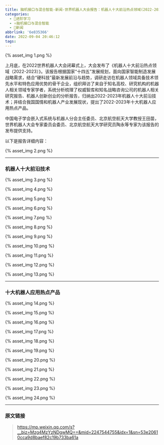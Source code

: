 ```yaml
---
title: 脑机接口与混合智能-新闻-世界机器人大会报告：机器人十大前沿热点领域(2022-2023)
categories:
  - 🌙进阶学习
  - ⭐脑机接口与混合智能
  - 💫新闻
abbrlink: '6e835366'
date: 2022-09-04 20:46:12
tags:
---
```


{% asset_img 1.png %}

上月底，在2022世界机器人大会闭幕式上，大会发布了《机器人十大前沿热点领域（2022-2023）》。该报告根据国家“十四五”发展规划，面向国家智能制造发展战略需求，结合“硬科技”最新发展前沿与趋势，调研走访在机器人领域具备技术领先水平和特色应用优势的骨干企业，组织拜访了来自于知名高校、研究机构的机器人相关领域专家学者，系统分析梳理了权威智库和知名战略咨询公司的机器人相关研究报告、机器人创新创业的分析报告，归纳出2022-2023年机器人十大前沿技术；并结合我国国情和机器人产业发展现状，提出了2022-2023年十大机器人应用热点产品。

中国电子学会嵌入式系统与机器人分会主任委员、北京航空航天大学教授王田苗，世界机器人大会专家委员会委员、北京航空航天大学研究员陶永等专家为该报告的发布提供支持。

<!--more-->

以下是报告详细内容：

{% asset_img 2.png %}

***

### 机器人十大前沿技术

{% asset_img 3.png %}

{% asset_img 4.png %}

{% asset_img 5.png %}

{% asset_img 6.png %}

{% asset_img 7.png %}

{% asset_img 8.png %}

{% asset_img 9.png %}

{% asset_img 10.png %}

{% asset_img 11.png %}

{% asset_img 12.png %}

{% asset_img 13.png %}

***

### 十大机器人应用热点产品

{% asset_img 14.png %}

{% asset_img 15.png %}

{% asset_img 16.png %}

{% asset_img 17.png %}

{% asset_img 18.png %}

{% asset_img 19.png %}

{% asset_img 20.png %}

{% asset_img 21.png %}

{% asset_img 22.png %}

{% asset_img 23.png %}

{% asset_img 24.png %}

***

### 原文链接

> <https://mp.weixin.qq.com/s?__biz=Mzg4MzYzNDgwMQ==&mid=2247544755&idx=1&sn=53e20610cca9d8baef82c19b733ba61a>

